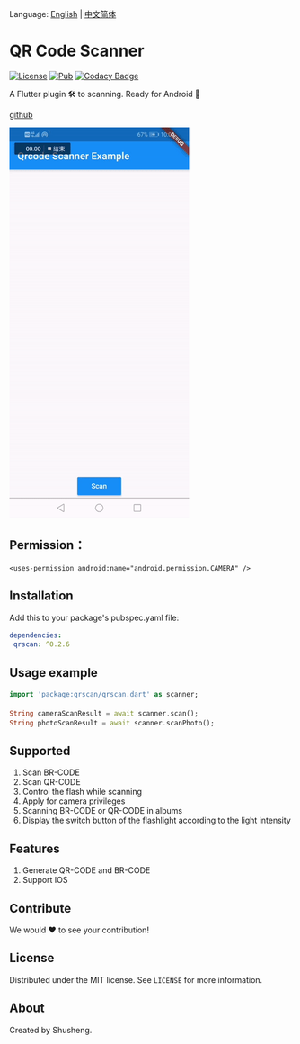 Language: [English](README.md) | [中文简体](README-ZH.md)

# QR Code Scanner
  
[![License][license-image]][license-url] 
[![Pub](https://img.shields.io/pub/v/qrscan.svg?style=flat-square)](https://pub.dartlang.org/packages/qrscan)
[![Codacy Badge](https://api.codacy.com/project/badge/Grade/2564729935f441b4987fd4f49ac988d8)](https://www.codacy.com/app/leyan95/qrcode_scanner?utm_source=github.com&amp;utm_medium=referral&amp;utm_content=leyan95/qrcode_scanner&amp;utm_campaign=Badge_Grade)

A Flutter plugin 🛠 to scanning. Ready for Android 🚀

[github](https://github.com/leyan95/qrcode_scanner)

![qrscan.gif](./example/android/app/src/main/res/drawable/qr_scan.gif)

## Permission：
`<uses-permission android:name="android.permission.CAMERA" />`

## Installation

Add this to your package's pubspec.yaml file:

```yaml
dependencies:
 qrscan: ^0.2.6
```

## Usage example
```dart
import 'package:qrscan/qrscan.dart' as scanner;

String cameraScanResult = await scanner.scan();
String photoScanResult = await scanner.scanPhoto();
```

## Supported

1. Scan BR-CODE
2. Scan QR-CODE
3. Control the flash while scanning
4. Apply for camera privileges
5. Scanning BR-CODE or QR-CODE in albums
6. Display the switch button of the flashlight according to the light intensity

## Features

1. Generate QR-CODE and BR-CODE
2. Support IOS

## Contribute

We would ❤️ to see your contribution!

## License

Distributed under the MIT license. See ``LICENSE`` for more information.

## About

Created by Shusheng.

[license-image]: https://img.shields.io/badge/License-MIT-blue.svg
[license-url]: LICENSE
